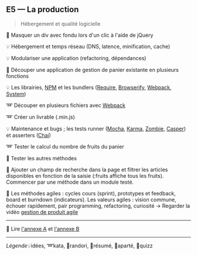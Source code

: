 ## E5 — La production
> Hébergement et qualité logicielle

:cactus: Masquer un div avec fondu lors d'un clic à l'aide de jQuery

:bulb: Hébergement et temps réseau (DNS, latence, minification, cache)

:bulb: Modulariser une application (refactoring, dépendances)

:beginner: Découper une application de gestion de panier existante en plusieurs fonctions

:bulb: Les librairies, [NPM](https://www.npmjs.com/) et les bundlers ([Require](http://requirejs.org/), [Browserify](http://browserify.org/), [Webpack](https://webpack.github.io/), [System](https://github.com/systemjs/systemjs))

:loop: Découper en plusieurs fichiers avec [Webpack](https://webpack.github.io/)

:loop: Créer un livrable (.min.js)

:bulb: Maintenance et bugs ; les tests runner ([Mocha](https://mochajs.org/), [Karma](https://karma-runner.github.io), [Zombie](http://zombie.js.org/), [Casper](http://casperjs.org/)) et asserters ([Chai](http://chaijs.com/))

:loop: Tester le calcul du nombre de fruits du panier

:beginner: Tester les autres méthodes

:beginner: Ajouter un champ de recherche dans la page et filtrer les articles disponibles en fonction de la saisie (:fruits affiche tous les fruits). Commencer par une méthode dans un module testé.

:cookie: Les méthodes agiles : cycles cours (sprint), prototypes et feedback, board et burndown (indicateurs). Les valeurs agiles : vision commune, échouer rapidement, pair programming, refactoring, curiosité → Regarder la vidéo [gestion de produit agile](https://www.youtube.com/watch?v=3qMpB-UH9kA)

---

:closed_book: Lire [l'annexe A](https://goo.gl/QbZSn8#heading=h.17ho6ha21lgt) et [l'annexe B](https://goo.gl/QbZSn8#heading=h.e5dkxzusmp6b)

---

_Légende_:bulb:idées, :loop:kata, :beginner:randori, :closed_book:résumé, :cookie:aparté, :cactus:quizz
